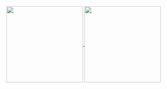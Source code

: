 

<a href="https://github.com/Olikere/github-readme-stats">
  <img height=200 align="center" src="https://github-readme-stats.vercel.app/api?username=Olikere&theme=shadow_red" />
</a>

<a href="https://github.com/Olikere/convoychat">
  <img height=200 align="center" src="https://github-readme-stats.vercel.app/api/top-langs?username=Olikere&layout=compact&langs_count=8&card_width=320&theme=shadow_red" />
</a>

